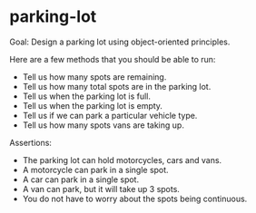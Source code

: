 # parking-lot

Goal: Design a parking lot using object-oriented principles. 

Here are a few methods that you should be able to run: 
- Tell us how many spots are remaining.
- Tell us how many total spots are in the parking lot.
- Tell us when the parking lot is full.
- Tell us when the parking lot is empty.
- Tell us if we can park a particular vehicle type.
- Tell us how many spots vans are taking up. 


Assertions: 
- The parking lot can hold motorcycles, cars and vans.
- A motorcycle can park in a single spot.
- A car can park in a single spot.
- A van can park, but it will take up 3 spots.
- You do not have to worry about the spots being continuous.
